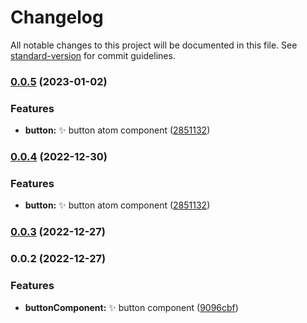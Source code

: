 # Changelog

All notable changes to this project will be documented in this file. See [standard-version](https://github.com/conventional-changelog/standard-version) for commit guidelines.

### [0.0.5](https://github.com/MarioTavarezMaxill/maxill-ui/compare/v0.0.3...v0.0.5) (2023-01-02)


### Features

* **button:** :sparkles: button atom component ([2851132](https://github.com/MarioTavarezMaxill/maxill-ui/commit/285113299e4a3f1570dec4dbcb1f27fb3221ae72))

### [0.0.4](https://github.com/MarioTavarezMaxill/maxill-ui/compare/v0.0.3...v0.0.4) (2022-12-30)


### Features

* **button:** :sparkles: button atom component ([2851132](https://github.com/MarioTavarezMaxill/maxill-ui/commit/285113299e4a3f1570dec4dbcb1f27fb3221ae72))

### [0.0.3](https://github.com/MarioTavarezMaxill/maxill-ui/compare/v0.0.2...v0.0.3) (2022-12-27)

### 0.0.2 (2022-12-27)


### Features

* **buttonComponent:** :sparkles: button component ([9096cbf](https://github.com/ionic-team/stencil-component-starter/commit/9096cbf558b28654eadd3b56c31cd9a2fe5dec6b))
